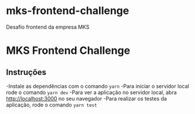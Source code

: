 # mks-frontend-challenge
Desafio frontend da empresa MKS

# MKS Frontend Challenge

## Instruções


-Instale as dependências com o comando `yarn`
-Para iniciar o servidor local rode o comando `yarn dev`
-Para ver a aplicação no servidor local, abra [http://localhost:3000](http://localhost:3000) no seu navegador
-Para realizar os testes da aplicação, rode o comando `yarn test`
